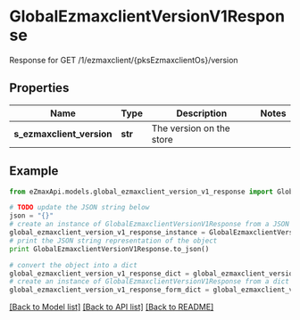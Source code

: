 # GlobalEzmaxclientVersionV1Response

Response for GET /1/ezmaxclient/{pksEzmaxclientOs}/version

## Properties
Name | Type | Description | Notes
------------ | ------------- | ------------- | -------------
**s_ezmaxclient_version** | **str** | The version on the store | 

## Example

```python
from eZmaxApi.models.global_ezmaxclient_version_v1_response import GlobalEzmaxclientVersionV1Response

# TODO update the JSON string below
json = "{}"
# create an instance of GlobalEzmaxclientVersionV1Response from a JSON string
global_ezmaxclient_version_v1_response_instance = GlobalEzmaxclientVersionV1Response.from_json(json)
# print the JSON string representation of the object
print GlobalEzmaxclientVersionV1Response.to_json()

# convert the object into a dict
global_ezmaxclient_version_v1_response_dict = global_ezmaxclient_version_v1_response_instance.to_dict()
# create an instance of GlobalEzmaxclientVersionV1Response from a dict
global_ezmaxclient_version_v1_response_form_dict = global_ezmaxclient_version_v1_response.from_dict(global_ezmaxclient_version_v1_response_dict)
```
[[Back to Model list]](../README.md#documentation-for-models) [[Back to API list]](../README.md#documentation-for-api-endpoints) [[Back to README]](../README.md)


